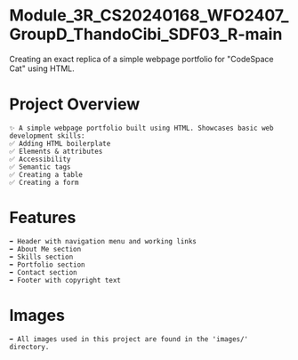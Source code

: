# Module_3R_CS20240168_WFO2407_GroupD_ThandoCibi_SDF03_R-main
Creating an exact replica of a simple webpage portfolio for "CodeSpace Cat" using HTML.

# Project Overview
    ✨ A simple webpage portfolio built using HTML. Showcases basic web development skills:
    ✅ Adding HTML boilerplate
    ✅ Elements & attributes
    ✅ Accessibility
    ✅ Semantic tags
    ✅ Creating a table
    ✅ Creating a form

# Features
    ➡️ Header with navigation menu and working links
    ➡️ About Me section
    ➡️ Skills section
    ➡️ Portfolio section
    ➡️ Contact section
    ➡️ Footer with copyright text

# Images
    ➡️ All images used in this project are found in the 'images/' directory.